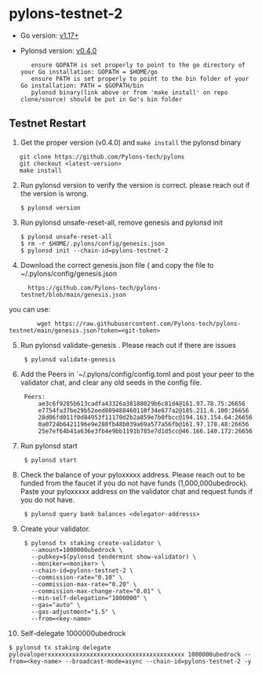 # pylons-testnet-2

- Go version: [v1.17+](https://golang.org/dl/)
- Pylonsd version: [v0.4.0](https://github.com/Pylons-tech/pylons/releases/tag/v0.4.0)

         ensure GOPATH is set properly to point to the go directory of your Go installation: GOPATH = $HOME/go
         ensure PATH is set properly to point to the bin folder of your Go installation: PATH = $GOPATH/bin
         pylonsd binary(link above or from 'make install' on repo clone/source) should be put in Go's bin folder

## Testnet Restart

1. Get the proper version (v0.4.0) and `make install` the pylonsd binary
 ```shell
    git clone https://github.com/Pylons-tech/pylons
    git checkout <latest-version>
    make install
 ``` 
2. Run pylonsd version to verify the version is correct.  please reach out if the version is wrong.

   ```shell
   $ pylonsd version
   ``` 

3. Run pylonsd unsafe-reset-all, remove genesis and pylonsd init

   ```shell
   $ pylonsd unsafe-reset-all
   $ rm -r $HOME/.pylons/config/genesis.json
   $ pylonsd init --chain-id=pylons-testnet-2
   ```

4. Download the correct genesis.json file (  and copy the file to ~/.pylons/config/genesis.json

   ```shell
     https://github.com/Pylons-tech/pylons-testnet/blob/main/genesis.json
   ```
you can use:
 ```shell
         wget https://raw.githubusercontent.com/Pylons-tech/pylons-testnet/main/genesis.json?token=<git-token>
 ```
5. Run pylonsd validate-genesis .  Please reach out if there are issues

   ```shell
    $ pylonsd validate-genesis

   ```
   
6. Add the Peers in `~/.pylons/config/config.toml and post your peer to the validator chat, and clear any old seeds in the config file.

   ```shell
    Peers: 
        ae3c6f9285b613cadfa43326a38188029b6c81d4@161.97.78.75:26656
        e7754fa37be29b52eed809488460110f34e677a2@185.211.6.100:26656
        28d06fd011f0d84953f11170d2b2a859e7b0fbcc@194.163.154.64:26656
        0a0724b6421196e9e280fb48b039a69a577a56fb@161.97.178.48:26656
        25e7ef64b41a636e3fb4e9bb1191b785e7d1d5cc@46.166.140.172:26656

   ```

7. Run pylonsd start

   ```shell
    $ pylonsd start

   ```

8. Check the balance of your pyloxxxxx address. Please reach out to be funded from the faucet if you do not have funds (1,000,000ubedrock). Paste your pyloxxxxx address on the validator chat and request funds if you do not have.

   ```shell
    $ pylonsd query bank balances <delegator-addresss>

   ```
   
9. Create your validator.

   ```shell
    $ pylonsd tx staking create-validator \
      --amount=1000000ubedrock \
      --pubkey=$(pylonsd tendermint show-validator) \
      --moniker=<moniker> \
      --chain-id=pylons-testnet-2 \
      --commission-rate="0.10" \
      --commission-max-rate="0.20" \
      --commission-max-change-rate="0.01" \
      --min-self-delegation="1000000" \
      --gas="auto" \
      --gas-adjustment="1.5" \
      --from=<key-name>

   ```
10. Self-delegate 1000000ubedrock 

   ```shell
   $ pylonsd tx staking delegate pylovaloperxxxxxxxxxxxxxxxxxxxxxxxxxxxxxxxxxxxxxxx 1000000ubedrock --from=<key-name> --broadcast-mode=async --chain-id=pylons-testnet-2 -y
   ```
 
